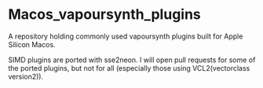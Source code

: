# Macos_vapoursynth_plugins
A repository holding commonly used vapoursynth plugins built for Apple Silicon Macos.

SIMD plugins are ported with sse2neon. I will open pull requests for some of the ported plugins, but not for all (especially those using VCL2(vectorclass version2)).
